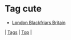 <!--
title: Tag cute
date: 2020-06-28T15:02:24.826Z
tags:
-->
# Tag cute

 * [London Blackfriars Britain](127862031617.md)

| [Tags](tags.md) | [Top](index.md) |
